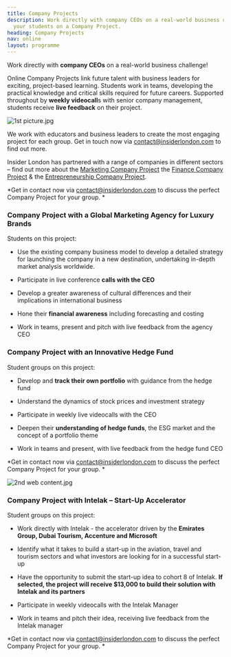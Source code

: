 ```yaml
---
title: Company Projects
description: Work directly with company CEOs on a real-world business challenge! Book
  your students on a Company Project.
heading: Company Projects
nav: online
layout: programme
---
```


Work directly with **company CEOs** on a real-world business challenge!

Online Company Projects link future talent with business leaders for exciting, project-based learning. Students work in teams, developing the practical knowledge and critical skills required for future careers. Supported throughout by **weekly videocall**s with senior company management, students receive **live feedback** on their project. 


![1st picture.jpg](/uploads/1st%20picture.jpg)

We work with educators and business leaders to create the most engaging project for each group. Get in touch now via [contact@insiderlondon.com](mailto:contact@insiderlondon.com) to find out more.

Insider London has partnered with a range of companies in different sectors – find out more about the [Marketing Company Project](#company-project-with-a-global-marketing-agency-for-luxury-brands) the [Finance Company Project](#company-project-with-an-innovative-hedge-fund) & the [Entrepreneurship Company Project](#company-project-with-intelak--start-up-accelerator).

*Get in contact now via [contact@insiderlondon.com](mailto@contact@insiderlondon.com) to discuss the perfect Company Project for your group. *


### Company Project with a Global Marketing Agency for Luxury Brands
Students on this project:
* Use the existing company business model to develop a detailed strategy for launching the company in a new destination, undertaking in-depth market analysis worldwide.

* Participate in live conference **calls with the CEO**

* Develop a greater awareness of cultural differences and their implications in international business

* Hone their **financial awareness** including forecasting and costing

* Work in teams, present and pitch with live feedback from the agency CEO

### Company Project with an Innovative Hedge Fund
Student groups on this project:

* Develop and **track their own portfolio** with guidance from the hedge fund

* Understand the dynamics of stock prices and investment strategy

* Participate in weekly live videocalls with the CEO

* Deepen their **understanding of hedge funds**, the ESG market and the concept of a portfolio theme

* Work in teams and present, with live feedback from the hedge fund CEO

*Get in contact now via [contact@insiderlondon.com](mailto@contact@insiderlondon.com) to discuss the perfect Company Project for your group. *

![2nd web content.jpg](/uploads/2nd%20web%20content.jpg)

### Company Project with Intelak – Start-Up Accelerator
Student groups on this project:
* Work directly with Intelak - the accelerator driven by the **Emirates Group, Dubai Tourism, Accenture and Microsoft** 

* Identify what it takes to build a start-up in the aviation, travel and tourism sectors and what investors are looking for in a successful start-up

* Have the opportunity to submit the start-up idea to cohort 8 of Intelak. **If selected, the project will receive $13,000 to build their solution with Intelak and its partners**

* Participate in weekly videocalls with the Intelak Manager

* Work in teams and pitch their idea, receiving live feedback from the Intelak manager

*Get in contact now via [contact@insiderlondon.com](mailto@contact@insiderlondon.com) to discuss the perfect Company Project for your group. *